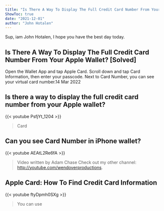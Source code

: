 ```yaml
---
title: "Is There A Way To Display The Full Credit Card Number From Your Apple Wallet? [Solved]"
ShowToc: true 
date: "2021-12-01"
author: "John Hotalen" 
---
```


Sup, iam John Hotalen, I hope you have the best day today.
## Is There A Way To Display The Full Credit Card Number From Your Apple Wallet? [Solved]
Open the Wallet App and tap Apple Card. Scroll down and tap Card Information, then enter your passcode. Next to Card Number, you can see your virtual card number.14 Mar 2022

## Is there a way to display the full credit card number from your Apple wallet?
{{< youtube PsfjYt_1204 >}}
>Card 

## Can you see Card Number in iPhone wallet?
{{< youtube AEAtL2Re6fA >}}
>Video written by Adam Chase Check out my other channel: http://youtube.com/wendoverproductions.

## Apple Card: How To Find Credit Card Information
{{< youtube ftyDpmh0SXg >}}
>You can use 

